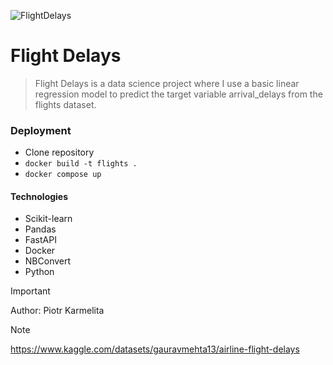 ![FlightDelays](https://assets.planespotters.net/files/user/profile/78/c1/78c1c06b-331e-4add-a276-1e7b1ed6166f_256.png)

# Flight Delays
> Flight Delays is a data science project where I use a basic linear regression model to predict the target variable arrival_delays from the flights dataset.

### Deployment
 - Clone repository
 - ```docker build -t flights .```
 - ```docker compose up```

#### Technologies
 - Scikit-learn
 - Pandas
 - FastAPI
 - Docker
 - NBConvert
 - Python

> [!IMPORTANT]
> Author: Piotr Karmelita

> [!NOTE]
> https://www.kaggle.com/datasets/gauravmehta13/airline-flight-delays

